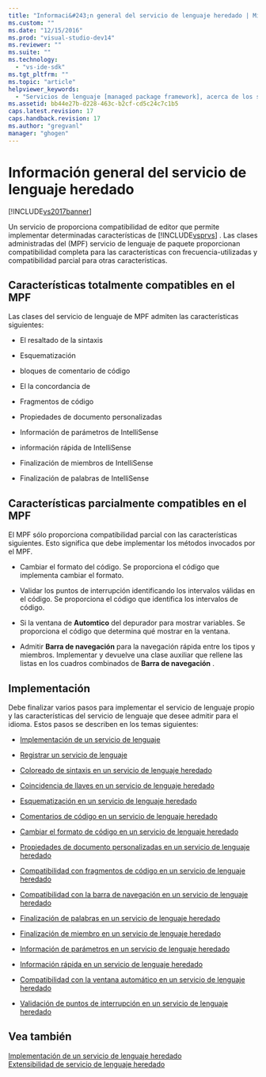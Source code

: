 ```yaml
---
title: "Informaci&#243;n general del servicio de lenguaje heredado | Microsoft Docs"
ms.custom: ""
ms.date: "12/15/2016"
ms.prod: "visual-studio-dev14"
ms.reviewer: ""
ms.suite: ""
ms.technology: 
  - "vs-ide-sdk"
ms.tgt_pltfrm: ""
ms.topic: "article"
helpviewer_keywords: 
  - "Servicios de lenguaje [managed package framework], acerca de los servicios de lenguaje"
ms.assetid: bb44e27b-d228-463c-b2cf-cd5c24c7c1b5
caps.latest.revision: 17
caps.handback.revision: 17
ms.author: "gregvanl"
manager: "ghogen"
---
```

# Informaci&#243;n general del servicio de lenguaje heredado
[!INCLUDE[vs2017banner](../../code-quality/includes/vs2017banner.md)]

Un servicio de proporciona compatibilidad de editor que permite implementar determinadas características de [!INCLUDE[vsprvs](../../code-quality/includes/vsprvs_md.md)] .  Las clases administradas del \(MPF\) servicio de lenguaje de paquete proporcionan compatibilidad completa para las características con frecuencia\-utilizadas y compatibilidad parcial para otras características.  
  
## Características totalmente compatibles en el MPF  
 Las clases del servicio de lenguaje de MPF admiten las características siguientes:  
  
-   El resaltado de la sintaxis  
  
-   Esquematización  
  
-   bloques de comentario de código  
  
-   El la concordancia de  
  
-   Fragmentos de código  
  
-   Propiedades de documento personalizadas  
  
-   Información de parámetros de IntelliSense  
  
-   información rápida de IntelliSense  
  
-   Finalización de miembros de IntelliSense  
  
-   Finalización de palabras de IntelliSense  
  
## Características parcialmente compatibles en el MPF  
 El MPF sólo proporciona compatibilidad parcial con las características siguientes.  Esto significa que debe implementar los métodos invocados por el MPF.  
  
-   Cambiar el formato del código.  Se proporciona el código que implementa cambiar el formato.  
  
-   Validar los puntos de interrupción identificando los intervalos válidas en el código.  Se proporciona el código que identifica los intervalos de código.  
  
-   Si la ventana de **Automtico** del depurador para mostrar variables.  Se proporciona el código que determina qué mostrar en la ventana.  
  
-   Admitir **Barra de navegación** para la navegación rápida entre los tipos y miembros.  Implementar y devuelve una clase auxiliar que rellene las listas en los cuadros combinados de **Barra de navegación** .  
  
## Implementación  
 Debe finalizar varios pasos para implementar el servicio de lenguaje propio y las características del servicio de lenguaje que desee admitir para el idioma.  Estos pasos se describen en los temas siguientes:  
  
-   [Implementación de un servicio de lenguaje](../../extensibility/internals/implementing-a-legacy-language-service2.md)  
  
-   [Registrar un servicio de lenguaje](../../extensibility/internals/registering-a-legacy-language-service1.md)  
  
-   [Coloreado de sintaxis en un servicio de lenguaje heredado](../../extensibility/internals/syntax-colorizing-in-a-legacy-language-service.md)  
  
-   [Coincidencia de llaves en un servicio de lenguaje heredado](../../extensibility/internals/brace-matching-in-a-legacy-language-service.md)  
  
-   [Esquematización en un servicio de lenguaje heredado](../../extensibility/internals/outlining-in-a-legacy-language-service.md)  
  
-   [Comentarios de código en un servicio de lenguaje heredado](../../extensibility/internals/commenting-code-in-a-legacy-language-service.md)  
  
-   [Cambiar el formato de código en un servicio de lenguaje heredado](../../extensibility/internals/reformatting-code-in-a-legacy-language-service.md)  
  
-   [Propiedades de documento personalizadas en un servicio de lenguaje heredado](../../extensibility/internals/custom-document-properties-in-a-legacy-language-service.md)  
  
-   [Compatibilidad con fragmentos de código en un servicio de lenguaje heredado](../../extensibility/internals/support-for-code-snippets-in-a-legacy-language-service.md)  
  
-   [Compatibilidad con la barra de navegación en un servicio de lenguaje heredado](../../extensibility/internals/support-for-the-navigation-bar-in-a-legacy-language-service.md)  
  
-   [Finalización de palabras en un servicio de lenguaje heredado](../../extensibility/internals/word-completion-in-a-legacy-language-service.md)  
  
-   [Finalización de miembro en un servicio de lenguaje heredado](../../extensibility/internals/member-completion-in-a-legacy-language-service.md)  
  
-   [Información de parámetros en un servicio de lenguaje heredado](../../extensibility/internals/parameter-info-in-a-legacy-language-service2.md)  
  
-   [Información rápida en un servicio de lenguaje heredado](../../extensibility/internals/quick-info-in-a-legacy-language-service.md)  
  
-   [Compatibilidad con la ventana automático en un servicio de lenguaje heredado](../../extensibility/internals/support-for-the-autos-window-in-a-legacy-language-service.md)  
  
-   [Validación de puntos de interrupción en un servicio de lenguaje heredado](../../extensibility/internals/validating-breakpoints-in-a-legacy-language-service.md)  
  
## Vea también  
 [Implementación de un servicio de lenguaje heredado](../../extensibility/internals/implementing-a-legacy-language-service1.md)   
 [Extensibilidad de servicio de lenguaje heredado](../../extensibility/internals/legacy-language-service-extensibility.md)